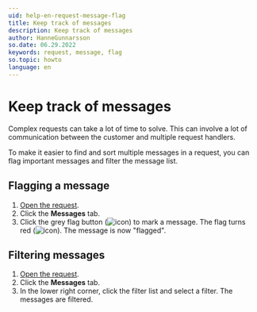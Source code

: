 ```yaml
---
uid: help-en-request-message-flag
title: Keep track of messages
description: Keep track of messages
author: HanneGunnarsson
so.date: 06.29.2022
keywords: request, message, flag
so.topic: howto
language: en
---
```


# Keep track of messages

Complex requests can take a lot of time to solve. This can involve a lot of communication between the customer and multiple request handlers.

To make it easier to find and sort multiple messages in a request, you can flag important messages and filter the message list.

## Flagging a message

1. [Open the request][1].
1. Click the **Messages** tab.
1. Click the grey flag button (![icon][img1]) to mark a message. The flag turns red (![icon][img2]). The message is now "flagged".

## Filtering messages

1. [Open the request][1].
1. Click the **Messages** tab.
1. In the lower right corner, click the filter list and select a filter. The messages are filtered.

<!-- Referenced links -->
[1]: ../index.md#open

<!-- Referenced images -->
[img1]: ../../../../../common/icons/flag-off.png
[img2]: ../../../../../common/icons/flag-on.png
